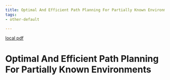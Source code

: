 ```yaml
---
title: Optimal And Efficient Path Planning For Partially Known Environments
tags:
- other-default

---
```


[local pdf](../../../pdfs/optimal-and-efficient-path-planning-for-partially-known-environments.pdf)

# Optimal And Efficient Path Planning For Partially Known Environments
